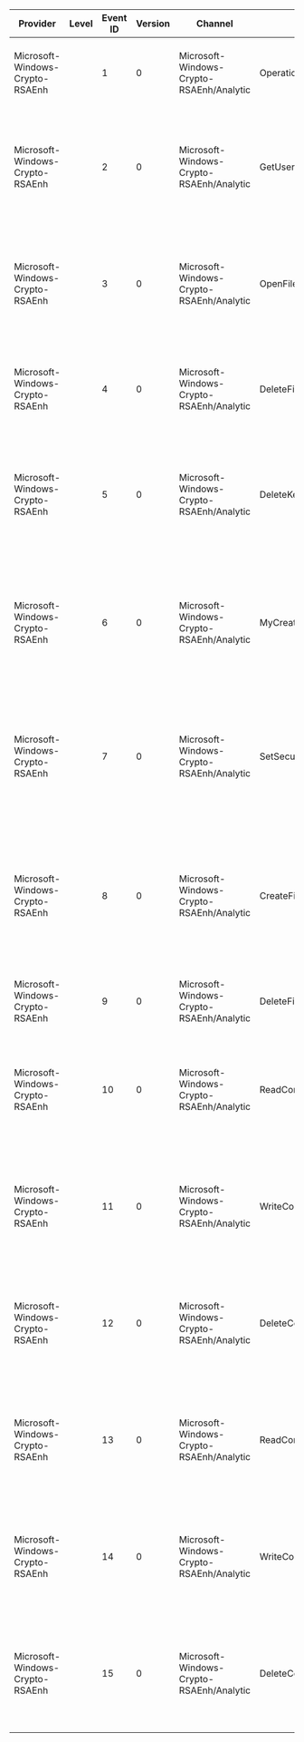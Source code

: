 Provider                         |  Level  |  Event ID  |  Version  |  Channel                                   |  Task                      |  Opcode  |  Keyword  |  Message
---------------------------------|---------|------------|-----------|--------------------------------------------|----------------------------|----------|-----------|-----------------------------------------------------------------------------------------------------------------------------------------------------------------------------------------------------------------------
Microsoft-Windows-Crypto-RSAEnh  |         |  1         |  0        |  Microsoft-Windows-Crypto-RSAEnh/Analytic  |  OperationFailed           |          |           |  Operation failed. Operation Type: 	{OperationType} Process: 	{ProcessName} Error code: 	{Status}
Microsoft-Windows-Crypto-RSAEnh  |         |  2         |  0        |  Microsoft-Windows-Crypto-RSAEnh/Analytic  |  GetUserStorageAreaFailed  |          |           |  {ErrorDescription} Process: 	{ProcessName} Provider type: 	{ProviderType} MachineKeyset: 	{MachineKeyset} AppContainer: 	{AppContainer} Error code: 	{Status}
Microsoft-Windows-Crypto-RSAEnh  |         |  3         |  0        |  Microsoft-Windows-Crypto-RSAEnh/Analytic  |  OpenFileInStorageArea     |          |           |  {ErrorDescription} Process: 	{ProcessName} User Storage Area: 	{DesiredAccess} Container Name: 	{UserStorageArea} MachineKeyset: 	{FileName} Error code: 	{Status}
Microsoft-Windows-Crypto-RSAEnh  |         |  4         |  0        |  Microsoft-Windows-Crypto-RSAEnh/Analytic  |  DeleteFileInStorageArea   |          |           |  {ErrorDescription} Process: 	{ProcessName} User Storage Area: 	{UserStoragePath} New file name: 	{FileName} Error code: 	{Status}%
Microsoft-Windows-Crypto-RSAEnh  |         |  5         |  0        |  Microsoft-Windows-Crypto-RSAEnh/Analytic  |  DeleteKeyContainer        |          |           |  {ErrorDescription} Process: 	{ProcessName} User Storage Area: 	{UserStoragePath} File name: 	{FileName} AppContainer: 	{AppContainer} Error code: 	{Status}
Microsoft-Windows-Crypto-RSAEnh  |         |  6         |  0        |  Microsoft-Windows-Crypto-RSAEnh/Analytic  |  MyCreateFile              |          |           |  {Attributes} Process: 	{ProcessName} File Path: 	{MachineKeyset} Desired Access: 	{FilePath} Share Mode: 	{DesiredAccess} Creation Disposition: 	{ShareMode} Attributes: 	{CreationDisposition}
Microsoft-Windows-Crypto-RSAEnh  |         |  7         |  0        |  Microsoft-Windows-Crypto-RSAEnh/Analytic  |  SetSecurityOnContainer    |          |           |  {Status} Process: 	{ProcessName} File Path: 	{FileName} MachineKeyset: 	{ProviderType} SecurityInformation: 	{MachineKeyset} AppContainer: 	{SecurityInformation} Error code: 	{AppContainer}
Microsoft-Windows-Crypto-RSAEnh  |         |  8         |  0        |  Microsoft-Windows-Crypto-RSAEnh/Analytic  |  CreateFileW               |          |           |  {ErrorDescription} Process: 	{ProcessName} File Path: 	{FilePath} Provider Type: 	{DesiredAccess} MachineKeyset: 	{ShareMode} Security Info: 	{CreationDisposition} AppContainer: 	{Attributes} Error code: 	{Status}
Microsoft-Windows-Crypto-RSAEnh  |         |  9         |  0        |  Microsoft-Windows-Crypto-RSAEnh/Analytic  |  DeleteFileW               |          |           |  {ErrorDescription} Process: 	{ProcessName} File Path: 	{FilePath} Error code: 	{Status}
Microsoft-Windows-Crypto-RSAEnh  |         |  10        |  0        |  Microsoft-Windows-Crypto-RSAEnh/Analytic  |  ReadContainerInfo         |          |           |  {ErrorDescription} Process: 	{ProcessName} Provider Type: 	{ProviderType} Container Name: 	{ContainerName} Machine Keyset: 	{MachineKeyset} Error code: 	{Status}
Microsoft-Windows-Crypto-RSAEnh  |         |  11        |  0        |  Microsoft-Windows-Crypto-RSAEnh/Analytic  |  WriteContainerInfo        |          |           |  {ErrorDescription} Process: 	{ProcessName} Provider Type: 	{ProviderType} Container Name: 	{ContainerName} Machine Keyset: 	{MachineKeyset} Error code: 	{Status}
Microsoft-Windows-Crypto-RSAEnh  |         |  12        |  0        |  Microsoft-Windows-Crypto-RSAEnh/Analytic  |  DeleteContainerInfo       |          |           |  {Status} Process: 	{ProcessName} Provider Type: 	{ProviderType} Container Name: 	{ContainerName} Machine Keyset: 	{MachineKeyset} Error code: 	{AppContainer}
Microsoft-Windows-Crypto-RSAEnh  |         |  13        |  0        |  Microsoft-Windows-Crypto-RSAEnh/Analytic  |  ReadContainerInfo         |          |           |  Attempting to read key container info. Process: 	{ProcessName} Provider Type: 	{ProviderType} Container Name: 	{ContainerName} Machine Keyset: 	{MachineKeyset}
Microsoft-Windows-Crypto-RSAEnh  |         |  14        |  0        |  Microsoft-Windows-Crypto-RSAEnh/Analytic  |  WriteContainerInfo        |          |           |  Attempting to write key container info. Process: 	{ProcessName} Provider Type: 	{ProviderType} Container Name: 	{ContainerName} Machine Keyset: 	{MachineKeyset}
Microsoft-Windows-Crypto-RSAEnh  |         |  15        |  0        |  Microsoft-Windows-Crypto-RSAEnh/Analytic  |  DeleteContainerInfo       |          |           |  Attempting to delete key container info. Process: 	{ProcessName} Provider Type: 	{ProviderType} Container Name: 	{ContainerName} Machine Keyset: 	{MachineKeyset}